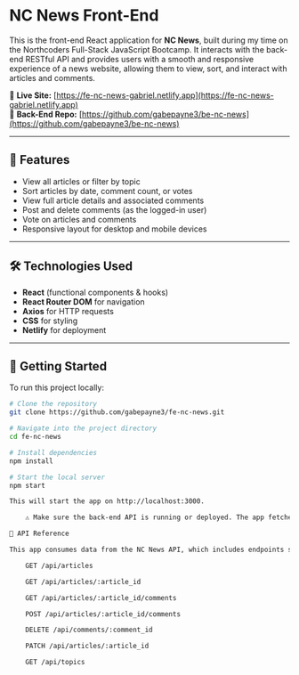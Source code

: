 # NC News Front-End

This is the front-end React application for **NC News**, built during my time on the Northcoders Full-Stack JavaScript Bootcamp. It interacts with the back-end RESTful API and provides users with a smooth and responsive experience of a news website, allowing them to view, sort, and interact with articles and comments.

🔗 **Live Site:** [https://fe-nc-news-gabriel.netlify.app](https://fe-nc-news-gabriel.netlify.app)  
🔗 **Back-End Repo:** [https://github.com/gabepayne3/be-nc-news](https://github.com/gabepayne3/be-nc-news)

---

## 📰 Features

- View all articles or filter by topic
- Sort articles by date, comment count, or votes
- View full article details and associated comments
- Post and delete comments (as the logged-in user)
- Vote on articles and comments
- Responsive layout for desktop and mobile devices

---

## 🛠️ Technologies Used

- **React** (functional components & hooks)
- **React Router DOM** for navigation
- **Axios** for HTTP requests
- **CSS** for styling
- **Netlify** for deployment

---

## 🚀 Getting Started

To run this project locally:

```bash
# Clone the repository
git clone https://github.com/gabepayne3/fe-nc-news.git

# Navigate into the project directory
cd fe-nc-news

# Install dependencies
npm install

# Start the local server
npm start

This will start the app on http://localhost:3000.

    ⚠️ Make sure the back-end API is running or deployed. The app fetches data from an external server.

📡 API Reference

This app consumes data from the NC News API, which includes endpoints such as:

    GET /api/articles

    GET /api/articles/:article_id

    GET /api/articles/:article_id/comments

    POST /api/articles/:article_id/comments

    DELETE /api/comments/:comment_id

    PATCH /api/articles/:article_id

    GET /api/topics


